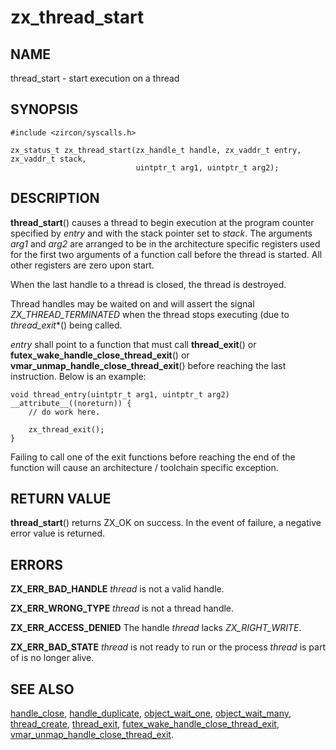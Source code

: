 # zx_thread_start

## NAME

thread_start - start execution on a thread

## SYNOPSIS

```
#include <zircon/syscalls.h>

zx_status_t zx_thread_start(zx_handle_t handle, zx_vaddr_t entry, zx_vaddr_t stack,
                            uintptr_t arg1, uintptr_t arg2);
```

## DESCRIPTION

**thread_start**() causes a thread to begin execution at the program
counter specified by *entry* and with the stack pointer set to *stack*.
The arguments *arg1* and *arg2* are arranged to be in the architecture
specific registers used for the first two arguments of a function call
before the thread is started.  All other registers are zero upon start.

When the last handle to a thread is closed, the thread is destroyed.

Thread handles may be waited on and will assert the signal
*ZX_THREAD_TERMINATED* when the thread stops executing (due to
*thread_exit**() being called.

*entry* shall point to a function that must call **thread_exit**() or
**futex_wake_handle_close_thread_exit**() or
**vmar_unmap_handle_close_thread_exit**() before reaching the last
instruction. Below is an example:

```
void thread_entry(uintptr_t arg1, uintptr_t arg2) __attribute__((noreturn)) {
	// do work here.

	zx_thread_exit();
}
```

Failing to call one of the exit functions before reaching the end of
the function will cause an architecture / toolchain specific exception.

## RETURN VALUE

**thread_start**() returns ZX_OK on success.
In the event of failure, a negative error value is returned.

## ERRORS

**ZX_ERR_BAD_HANDLE**  *thread* is not a valid handle.

**ZX_ERR_WRONG_TYPE**  *thread* is not a thread handle.

**ZX_ERR_ACCESS_DENIED**  The handle *thread* lacks *ZX_RIGHT_WRITE*.

**ZX_ERR_BAD_STATE**  *thread* is not ready to run or the process *thread*
is part of is no longer alive.

## SEE ALSO

[handle_close](handle_close.md),
[handle_duplicate](handle_duplicate.md),
[object_wait_one](object_wait_one.md),
[object_wait_many](object_wait_many.md),
[thread_create](thread_create.md),
[thread_exit](thread_exit.md),
[futex_wake_handle_close_thread_exit](futex_wake_handle_close_thread_exit.md),
[vmar_unmap_handle_close_thread_exit](vmar_unmap_handle_close_thread_exit.md).
